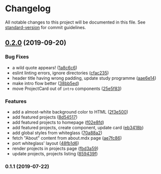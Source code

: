 # Changelog

All notable changes to this project will be documented in this file. See [standard-version](https://github.com/conventional-changelog/standard-version) for commit guidelines.

## [0.2.0](https://github.com/sondr3/web/compare/v0.1.1...v0.2.0) (2019-09-20)

### Bug Fixes

- a wild quote appears! ([1a8c6c6](https://github.com/sondr3/web/commit/1a8c6c6))
- eslint linting errors, ignore directories ([cfac235](https://github.com/sondr3/web/commit/cfac235))
- header title having wrong padding, update study programme ([aae6e14](https://github.com/sondr3/web/commit/aae6e14))
- make intro flow better ([38bb5ed](https://github.com/sondr3/web/commit/38bb5ed))
- move ProjectCard out of `intro` components ([25e5f83](https://github.com/sondr3/web/commit/25e5f83))

### Features

- add a almost-white background color to HTML ([2f3e500](https://github.com/sondr3/web/commit/2f3e500))
- add featured projects ([8d54517](https://github.com/sondr3/web/commit/8d54517))
- add featured projects to homepage ([f02e8fd](https://github.com/sondr3/web/commit/f02e8fd))
- add featured projects, create component, update card ([eb3418b](https://github.com/sondr3/web/commit/eb3418b))
- add global styles from whiteglass ([70a88a2](https://github.com/sondr3/web/commit/70a88a2))
- fetch "About" content from about.mdx page ([ae7fc86](https://github.com/sondr3/web/commit/ae7fc86))
- port whiteglass' layout ([48fb1d6](https://github.com/sondr3/web/commit/48fb1d6))
- render projects in projects page ([fbd3a59](https://github.com/sondr3/web/commit/fbd3a59))
- update projects, projects listing ([859439f](https://github.com/sondr3/web/commit/859439f))

### 0.1.1 (2019-07-22)
